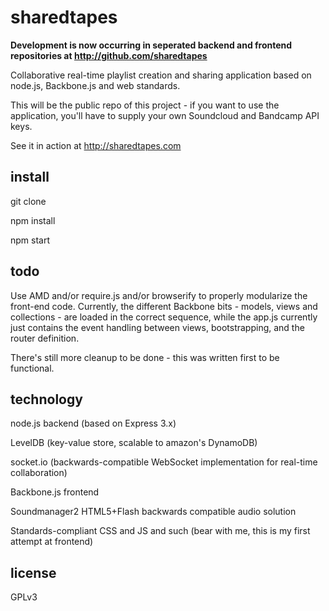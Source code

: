 sharedtapes
========

**Development is now occurring in seperated backend and frontend repositories at http://github.com/sharedtapes**

Collaborative real-time playlist creation and sharing application based on node.js, Backbone.js and web standards.

This will be the public repo of this project - if you want to use the application, you'll have to supply your own Soundcloud and Bandcamp API keys.

See it in action at http://sharedtapes.com

install
--------

git clone

npm install

npm start


todo
--------

Use AMD and/or require.js and/or browserify to properly modularize the front-end code.  Currently, the different 
Backbone bits - models, views and collections - are loaded in the correct sequence, while the app.js currently
just contains the event handling between views, bootstrapping, and the router definition.

There's still more cleanup to be done - this was written first to be functional.

technology
--------

node.js backend (based on Express 3.x)

LevelDB (key-value store, scalable to amazon's DynamoDB)

socket.io (backwards-compatible WebSocket implementation for real-time collaboration)

Backbone.js frontend

Soundmanager2 HTML5+Flash backwards compatible audio solution

Standards-compliant CSS and JS and such (bear with me, this is my first attempt at frontend)

license
--------

GPLv3
